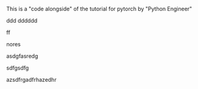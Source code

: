 This is a "code alongside" of the tutorial for pytorch by "Python Engineer"

ddd
dddddd

ff

nores

asdgfasredg

sdfgsdfg


azsdfrgadfrhazedhr
